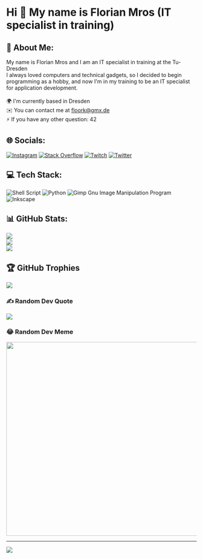 Hi 👋 My name is Florian Mros (IT specialist in training)
=============================

## 💫 About Me:
My name is Florian Mros and I am an IT specialist in training at the Tu-Dresden<br>
I always loved computers and technical gadgets, so I decided to begin programming as a hobby, and now I'm in my training to be an IT specialist for application development.
<br><br> 🌍 I'm currently based in Dresden
<br>✉️ You can contact me at floork@gmx.de
<br>⚡  If you have any other question: 42<br>


## 🌐 Socials:
[![Instagram](https://img.shields.io/badge/Instagram-%23E4405F.svg?logo=Instagram&logoColor=white)](https://instagram.com/mro_florian) [![Stack Overflow](https://img.shields.io/badge/-Stackoverflow-FE7A16?logo=stack-overflow&logoColor=white)](https://stackoverflow.com/users/floork) [![Twitch](https://img.shields.io/badge/Twitch-%239146FF.svg?logo=Twitch&logoColor=white)](https://twitch.tv/floork) [![Twitter](https://img.shields.io/badge/Twitter-%231DA1F2.svg?logo=Twitter&logoColor=white)](https://twitter.com/floork) 

## 💻 Tech Stack:
![Shell Script](https://img.shields.io/badge/shell_script-%23121011.svg?style=for-the-badge&logo=gnu-bash&logoColor=white) ![Python](https://img.shields.io/badge/python-3670A0?style=for-the-badge&logo=python&logoColor=ffdd54) ![Gimp Gnu Image Manipulation Program](https://img.shields.io/badge/Gimp-657D8B?style=for-the-badge&logo=gimp&logoColor=FFFFFF) ![Inkscape](https://img.shields.io/badge/Inkscape-e0e0e0?style=for-the-badge&logo=inkscape&logoColor=080A13)
## 📊 GitHub Stats:
![](https://github-readme-stats.vercel.app/api?username=floork&theme=monokai&hide_border=false&include_all_commits=false&count_private=false)<br/>
![](https://github-readme-streak-stats.herokuapp.com/?user=floork&theme=monokai&hide_border=false)<br/>
![](https://github-readme-stats.vercel.app/api/top-langs/?username=floork&theme=monokai&hide_border=false&include_all_commits=false&count_private=false&layout=compact)

## 🏆 GitHub Trophies
![](https://github-profile-trophy.vercel.app/?username=floork&theme=monokai&no-frame=false&no-bg=true&margin-w=4)

### ✍️ Random Dev Quote
![](https://quotes-github-readme.vercel.app/api?type=horizontal&theme=radical)

### 😂 Random Dev Meme
<img src="https://random-memer.herokuapp.com/" width="512px"/>

---
[![](https://visitcount.itsvg.in/api?id=floork&icon=0&color=2)](https://visitcount.itsvg.in)
